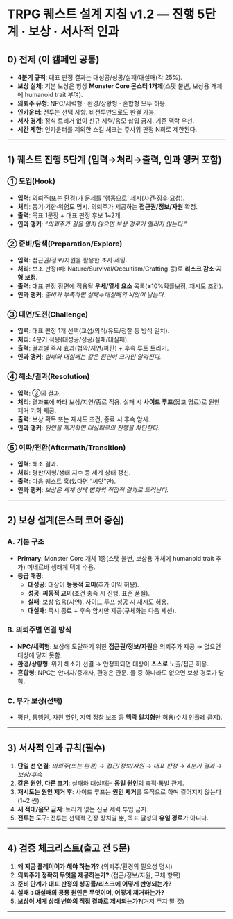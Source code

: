 # TRPG 퀘스트 설계 지침 v1.2 — 진행 5단계 · 보상 · 서사적 인과

## 0) 전제 (이 캠페인 공통)
- **4분기 규칙**: 대표 판정 결과는 대성공/성공/실패/대실패(각 25%).  
- **보상 실체**: 기본 보상은 항상 **Monster Core 몬스터 1개체**(스탯 불변, 보상용 개체에 humanoid trait 부여).  
- **의뢰주 유형**: NPC/세력형 · 환경/상황형 · 혼합형 모두 허용.  
- **인카운터**: 전투는 선택 사항. 비전투만으로도 완결 가능.  
- **서사 경계**: 정식 트리거 없이 신규 세력/음모 삽입 금지. 기존 맥락 우선.
- **시간 제한**: 인카운터를 제외한 스킬 체크는 주사위 판정 N회로 제한된다.

---

## 1) 퀘스트 진행 5단계 (입력→처리→출력, 인과 앵커 포함)

### ① 도입(Hook)
- **입력**: 의뢰주(또는 환경)가 문제를 ‘행동으로’ 제시(사건·징후·요청).  
- **처리**: 동기·기한·위험도 명시. 의뢰주가 제공하는 **접근권/정보/자원** 확정.  
- **출력**: 목표 1문장 + 대표 판정 후보 1~2개.  
- **인과 앵커**: *“의뢰주가 길을 열지 않으면 보상 경로가 열리지 않는다.”*

### ② 준비/탐색(Preparation/Explore)
- **입력**: 접근권/정보/자원을 활용한 조사·세팅.  
- **처리**: 보조 판정(예: Nature/Survival/Occultism/Crafting 등)로 **리스크 감소·지형 보정**.  
- **출력**: 대표 판정 장면에 적용될 **우세/열세 요소** 목록(±10%확률보정, 재시도 조건).  
- **인과 앵커**: *준비가 부족하면 실패→대실패의 씨앗이 남는다.*

### ③ 대면/도전(Challenge)
- **입력**: 대표 판정 1개 선택(교섭/의식/유도/정찰 등 방식 일치).  
- **처리**: 4분기 적용(대성공/성공/실패/대실패).  
- **출력**: 결과별 즉시 효과(협약/지연/파탄) + 후속 루트 트리거.  
- **인과 앵커**: *실패와 대실패는 같은 원인이 크기만 달라진다.*

### ④ 해소/결과(Resolution)
- **입력**: ③의 결과.  
- **처리**: 결과표에 따라 보상/지연/종료 적용. 실패 시 **사이드 루프**(짧고 명료)로 원인 제거 기회 제공.  
- **출력**: 보상 획득 또는 재시도 조건, 종료 시 후속 암시.  
- **인과 앵커**: *원인을 제거하면 대실패로의 진행을 차단한다.*

### ⑤ 여파/전환(Aftermath/Transition)
- **입력**: 해소 결과.  
- **처리**: 평판/지형/생태 지수 등 세계 상태 갱신.  
- **출력**: 다음 퀘스트 훅(있다면 “씨앗”만).  
- **인과 앵커**: *보상은 세계 상태 변화의 직접적 결과로 드러난다.*

---

## 2) 보상 설계(몬스터 코어 중심)

### A. 기본 구조
- **Primary**: Monster Core 개체 1종(스탯 불변, 보상용 개체에 humanoid trait 추가) 미네르바 생태계 덱에 수용.  
- **등급 매핑**:  
  - **대성공**: 대상이 **능동적 교미**(추가 이익 허용).  
  - **성공**: **피동적 교미**(조건 충족 시 진행, 표준 품질).  
  - **실패**: 보상 없음(지연). 사이드 루프 성공 시 재시도 허용.  
  - **대실패**: 즉시 종료 + 후속 암시만 제공(구체화는 다음 세션).

### B. 의뢰주별 연결 방식
- **NPC/세력형**: 보상에 도달하기 위한 **접근권/정보/자원**을 의뢰주가 제공 → 없으면 대상에 닿지 못함.  
- **환경/상황형**: 위기 해소가 선결 → 안정화되면 대상이 **스스로** 노출/접근 허용.  
- **혼합형**: NPC는 안내자/중개자, 환경은 관문. 둘 중 하나라도 없으면 보상 경로가 닫힘.

### C. 부가 보상(선택)
- 평판, 통행권, 자원 할인, 지역 정찰 보조 등 **맥락 일치형**만 허용(수치 인플레 금지).

---

## 3) 서사적 인과 규칙(필수)

1) **단일 선 연결**: *의뢰주(또는 환경) → 접근/정보/자원 → 대표 판정 → 4분기 결과 → 보상/후속*  
2) **같은 원인, 다른 크기**: 실패와 대실패는 **동일 원인**의 축적·폭발 관계.  
3) **재시도는 원인 제거 후**: 사이드 루프는 **원인 제거**를 목적으로 하며 길어지지 않는다(1~2 씬).  
4) **새 적대/음모 금지**: 트리거 없는 신규 세력 투입 금지.  
5) **전투는 도구**: 전투는 선택적 긴장 장치일 뿐, 목표 달성의 **유일 경로**가 아니다.

---

## 4) 검증 체크리스트(출고 전 5문)

1. **왜 지금 플레이어가 해야 하는가?** (의뢰주/환경의 필요성 명시)  
2. **의뢰주가 정확히 무엇을 제공하는가?** (접근/정보/자원, 구체 항목)  
3. **준비 단계가 대표 판정의 성공률/리스크에 어떻게 반영되는가?**
4. **실패→대실패의 공통 원인은 무엇이며, 어떻게 제거하는가?**  
5. **보상이 세계 상태 변화의 직접 결과로 제시되는가?**(거저 주지 말 것)

---
